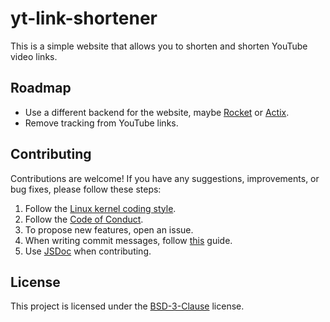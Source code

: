# yt-link-shortener

This is a simple website that allows you to shorten and shorten YouTube video
links.

## Roadmap

  - Use a different backend for the website, maybe [Rocket](https://rocket.rs/)
    or [Actix](https://actix.rs/).
  - Remove tracking from YouTube links.

## Contributing

Contributions are welcome! If you have any suggestions, improvements, or bug
fixes, please follow these steps:

1.  Follow the [Linux kernel coding style](https://docs.kernel.org/process/coding-style.html).
2.  Follow the [Code of Conduct](CODE_OF_CONDUCT.md).
3.  To propose new features, open an issue.
4.  When writing commit messages, follow [this](https://commit.style/) guide.
5.  Use [JSDoc](https://github.com/jsdoc/jsdoc) when contributing.

## License

This project is licensed under the [BSD-3-Clause](LICENSE.md) license.
